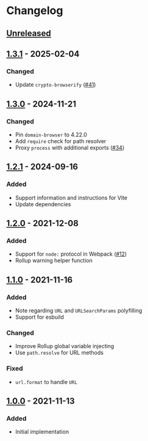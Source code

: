 # Changelog

## [Unreleased][]

## [1.3.1][] - 2025-02-04

### Changed

-   Update `crypto-browserify`
    ([#41](https://github.com/niksy/node-stdlib-browser/pull/41))

## [1.3.0][] - 2024-11-21

### Changed

-   Pin `domain-browser` to 4.22.0
-   Add `require` check for path resolver
-   Proxy `process` with additional exports
    ([#34](https://github.com/niksy/node-stdlib-browser/pull/34))

## [1.2.1][] - 2024-09-16

### Added

-   Support information and instructions for Vite
-   Update dependencies

## [1.2.0][] - 2021-12-08

### Added

-   Support for `node:` protocol in Webpack
    ([#12](https://github.com/niksy/node-stdlib-browser/issues/12))
-   Rollup warning helper function

## [1.1.0][] - 2021-11-16

### Added

-   Note regarding `URL` and `URLSearchParams` polyfilling
-   Support for esbuild

### Changed

-   Improve Rollup global variable injecting
-   Use `path.resolve` for URL methods

### Fixed

-   `url.format` to handle `URL`

## [1.0.0][] - 2021-11-13

### Added

-   Initial implementation

[1.0.0]: https://github.com/niksy/node-stdlib-browser/tree/v1.0.0
[1.1.0]: https://github.com/niksy/node-stdlib-browser/tree/v1.1.0
[1.2.0]: https://github.com/niksy/node-stdlib-browser/tree/v1.2.0
[Unreleased]: https://github.com/niksy/node-stdlib-browser/compare/v1.3.1...HEAD
[1.3.1]: https://github.com/niksy/node-stdlib-browser/compare/v1.3.0...v1.3.1
[1.3.0]: https://github.com/niksy/node-stdlib-browser/compare/v1.2.1...v1.3.0
[1.2.1]: https://github.com/niksy/node-stdlib-browser/tree/v1.2.1
